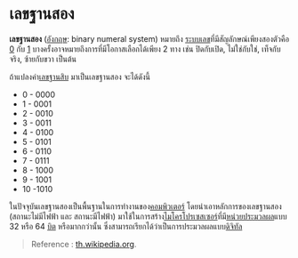 
เลขฐานสอง
===

**เลขฐานสอง**  ([อังกฤษ](https://th.wikipedia.org/wiki/%E0%B8%A0%E0%B8%B2%E0%B8%A9%E0%B8%B2%E0%B8%AD%E0%B8%B1%E0%B8%87%E0%B8%81%E0%B8%A4%E0%B8%A9 "ภาษาอังกฤษ"): binary numeral system) หมายถึง  [ระบบเลข](https://th.wikipedia.org/wiki/%E0%B8%A3%E0%B8%B0%E0%B8%9A%E0%B8%9A%E0%B9%80%E0%B8%A5%E0%B8%82 "ระบบเลข")ที่มีสัญลักษณ์เพียงสองตัวคือ  [0](https://th.wikipedia.org/wiki/0 "0")  กับ  [1](https://th.wikipedia.org/wiki/1 "1")  บางครั้งอาจหมายถึงการที่มีโอกาสเลือกได้เพียง 2 ทาง เช่น ปิดกับเปิด, ไม่ใช่กับใช่, เท็จกับจริง, ซ้ายกับขวา เป็นต้น

ถ้าแปลงค่า[เลขฐานสิบ](https://th.wikipedia.org/wiki/%E0%B9%80%E0%B8%A5%E0%B8%82%E0%B8%90%E0%B8%B2%E0%B8%99%E0%B8%AA%E0%B8%B4%E0%B8%9A "เลขฐานสิบ")  มาเป็นเลขฐานสอง จะได้ดังนี้

-   0 - 0000
-   1 - 0001
-   2 - 0010
-   3 - 0011
-   4 - 0100
-   5 - 0101
-   6 - 0110
-   7 - 0111
-   8 - 1000
-   9 - 1001
-   10 -1010

ในปัจจุบันเลขฐานสองเป็นพื้นฐานในการทำงานของ[คอมพิวเตอร์](https://th.wikipedia.org/wiki/%E0%B8%84%E0%B8%AD%E0%B8%A1%E0%B8%9E%E0%B8%B4%E0%B8%A7%E0%B9%80%E0%B8%95%E0%B8%AD%E0%B8%A3%E0%B9%8C "คอมพิวเตอร์")  โดยนำเอาหลักการของเลขฐานสอง (สถานะไม่มีไฟฟ้า และ สถานะมีไฟฟ้า) มาใช้ในการสร้าง[ไมโครโปรเซสเซอร์](https://th.wikipedia.org/wiki/%E0%B9%84%E0%B8%A1%E0%B9%82%E0%B8%84%E0%B8%A3%E0%B9%82%E0%B8%9B%E0%B8%A3%E0%B9%80%E0%B8%8B%E0%B8%AA%E0%B9%80%E0%B8%8B%E0%B8%AD%E0%B8%A3%E0%B9%8C "ไมโครโปรเซสเซอร์")ที่มี[หน่วยประมวลผล](https://th.wikipedia.org/wiki/%E0%B8%AB%E0%B8%99%E0%B9%88%E0%B8%A7%E0%B8%A2%E0%B8%9B%E0%B8%A3%E0%B8%B0%E0%B8%A1%E0%B8%A7%E0%B8%A5%E0%B8%9C%E0%B8%A5 "หน่วยประมวลผล")แบบ 32 หรือ 64  [บิต](https://th.wikipedia.org/wiki/%E0%B8%9A%E0%B8%B4%E0%B8%95 "บิต")  หรือมากกว่านั้น ซึ่งสามารถเรียกได้ว่าเป็นการประมวลผลแบบ[ดิจิทัล](https://th.wikipedia.org/wiki/%E0%B8%94%E0%B8%B4%E0%B8%88%E0%B8%B4%E0%B8%97%E0%B8%B1%E0%B8%A5 "ดิจิทัล")
> Reference : [th.wikipedia.org](https://th.wikipedia.org/wiki/%E0%B9%80%E0%B8%A5%E0%B8%82%E0%B8%90%E0%B8%B2%E0%B8%99%E0%B8%AA%E0%B8%AD%E0%B8%87).
<!--stackedit_data:
eyJoaXN0b3J5IjpbLTExNjYxODY4NzVdfQ==
-->